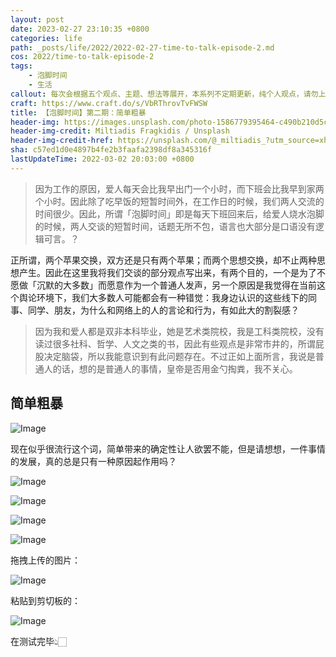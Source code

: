 ```yaml
---
layout: post
date: 2023-02-27 23:10:35 +0800
categories: life
path: _posts/life/2022/2022-02-27-time-to-talk-episode-2.md
cos: 2022/time-to-talk-episode-2
tags:
    - 泡脚时间
    - 生活
callout: 每次会根据五个观点、主题、想法等展开，本系列不定期更新，纯个人观点，请勿上纲上线。
craft: https://www.craft.do/s/VbRThrovTvFWSW
title: 【泡脚时间】第二期：简单粗暴
header-img: https://images.unsplash.com/photo-1586779395464-c490b210d5c4?crop=entropy&cs=tinysrgb&fit=max&fm=jpg&ixid=MnwxNDIyNzR8MHwxfHNlYXJjaHwxfHx3fGVufDB8fHx8MTY0NjA2NjM2NQ&ixlib=rb-1.2.1&q=80&w=1080
header-img-credit: Miltiadis Fragkidis / Unsplash
header-img-credit-href: https://unsplash.com/@_miltiadis_?utm_source=xheldon_blog&utm_medium=referral
sha: c57ed1d0e4897b4fe2b3faafa2398df8a345316f
lastUpdateTime: 2022-03-02 20:03:00 +0800
---
```


> 因为工作的原因，爱人每天会比我早出门一个小时，而下班会比我早到家两个小时。因此除了吃早饭的短暂时间外，在工作日的时候，我们两人交流的时间很少。因此，所谓「泡脚时间」即是每天下班回来后，给爱人烧水泡脚的时候，两人交谈的短暂时间，话题无所不包，语言也大部分是口语没有逻辑可言。？

正所谓，两个苹果交换，双方还是只有两个苹果；而两个思想交换，却不止两种思想产生。因此在这里我将我们交谈的部分观点写出来，有两个目的，一个是为了不愿做「沉默的大多数」而愿意作为一个普通人发声，另一个原因是我觉得在当前这个舆论环境下，我们大多数人可能都会有一种错觉：我身边认识的这些线下的同事、同学、朋友，为什么和网络上的人的言论和行为，有如此大的割裂感？

> 因为我和爱人都是双非本科毕业，她是艺术类院校，我是工科类院校，没有读过很多社科、哲学、人文之类的书，因此有些观点是非常市井的，所谓屁股决定脑袋，所以我能意识到有此问题存在。不过正如上面所言，我说是普通人的话，想的是普通人的事情，皇帝是否用金勺掏粪，我不关心。

## 简单粗暴

![Image](https://res.craft.do/user/full/747e0824-8866-cf67-b3ae-2e207380d1f9/doc/5B15834E-4C1F-452D-82A5-15D3EEE6447E/d0d05227-379c-4b8a-90df-9261e99eaf40)

现在似乎很流行这个词，简单带来的确定性让人欲罢不能，但是请想想，一件事情的发展，真的总是只有一种原因起作用吗？



![Image](https://images.unsplash.com/photo-1590846083693-f23fdede3a7e?crop=entropy&cs=srgb&fm=jpg&ixid=MnwxNDIyNzR8MHwxfHNlYXJjaHw0fHxrfGVufDB8fHx8MTY0NjEzODk3Mg&ixlib=rb-1.2.1&q=85)

![Image](https://res.craft.do/user/full/747e0824-8866-cf67-b3ae-2e207380d1f9/doc/5B15834E-4C1F-452D-82A5-15D3EEE6447E/42A6EFC4-B89F-47CB-A2EE-573C50A3AAB1_2/o5KJQssEMpH9yDZB3tAh7cdHf3aB7xuihAlTBqXi7q8z/Image)

![Image](https://res.craft.do/user/full/747e0824-8866-cf67-b3ae-2e207380d1f9/doc/5B15834E-4C1F-452D-82A5-15D3EEE6447E/1ac70d37-5757-4182-8dbf-13672b3a454a)

![Image](https://res.craft.do/user/full/747e0824-8866-cf67-b3ae-2e207380d1f9/doc/5B15834E-4C1F-452D-82A5-15D3EEE6447E/2F72CB60-F2C1-44A1-862A-7A355FEBA77D_2/oTW7bVdwWNnFkyfYRNkms8KSTxH8DARXtxu1YJ0DoRwz/Image)

拖拽上传的图片：

![Image](https://res.craft.do/user/full/747e0824-8866-cf67-b3ae-2e207380d1f9/doc/5B15834E-4C1F-452D-82A5-15D3EEE6447E/C63AB711-8E25-4358-9E0D-593FB27D4DCC_2/Cp5HieO9zfAd8xsGzPcUjuccc3lsWNbjlOOHwjnkNFwz/SCR-20220302-cog.png)

粘贴到剪切板的：

![Image](https://res.craft.do/user/full/747e0824-8866-cf67-b3ae-2e207380d1f9/doc/5B15834E-4C1F-452D-82A5-15D3EEE6447E/3998260E-2492-4573-BCD9-821C11D8D762_2/BlbbjNtvRTS4vwOxivfxCkyyb6QGvonnh6QfjE0LVRgz/Image)



在测试完毕👆🏻

